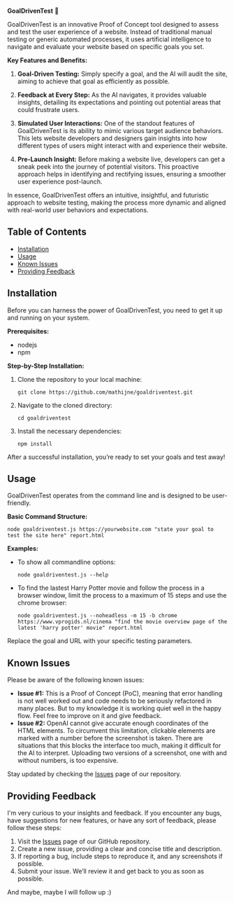 **GoalDrivenTest** 🎯

GoalDrivenTest is an innovative Proof of Concept tool designed to assess and test the user experience of a website. Instead of traditional manual testing or generic automated processes, it uses artificial intelligence to navigate and evaluate your website based on specific goals you set.

**Key Features and Benefits:**

1. **Goal-Driven Testing:** Simply specify a goal, and the AI will audit the site, aiming to achieve that goal as efficiently as possible.
  
2. **Feedback at Every Step:** As the AI navigates, it provides valuable insights, detailing its expectations and pointing out potential areas that could frustrate users.
   
3. **Simulated User Interactions:** One of the standout features of GoalDrivenTest is its ability to mimic various target audience behaviors. This lets website developers and designers gain insights into how different types of users might interact with and experience their website.
   
4. **Pre-Launch Insight:** Before making a website live, developers can get a sneak peek into the journey of potential visitors. This proactive approach helps in identifying and rectifying issues, ensuring a smoother user experience post-launch.

In essence, GoalDrivenTest offers an intuitive, insightful, and futuristic approach to website testing, making the process more dynamic and aligned with real-world user behaviors and expectations.

## Table of Contents
- [Installation](#installation)
- [Usage](#usage)
- [Known Issues](#known-issues)
- [Providing Feedback](#providing-feedback)

## Installation

Before you can harness the power of GoalDrivenTest, you need to get it up and running on your system.

**Prerequisites:**
- nodejs
- npm

**Step-by-Step Installation:**
1. Clone the repository to your local machine:
   ```
   git clone https://github.com/mathijne/goaldriventest.git
   ```
2. Navigate to the cloned directory:
   ```
   cd goaldriventest
   ```
3. Install the necessary dependencies:
   ```
   npm install 
   ```

After a successful installation, you’re ready to set your goals and test away!

## Usage

GoalDrivenTest operates from the command line and is designed to be user-friendly.

**Basic Command Structure:**
```
node goaldriventest.js https://yourwebsite.com "state your goal to test the site here" report.html
```

**Examples:**
- To show all commandline options:
  ```
  node goaldriventest.js --help
  ```
- To find the lastest Harry Potter movie and follow the process in a browser window, limit the process to a maximum of 15 steps and use the chrome browser:
  ```
  node goaldriventest.js --noheadless -m 15 -b chrome https://www.vprogids.nl/cinema "find the movie overview page of the latest 'harry potter' movie" report.html
  ```

Replace the goal and URL with your specific testing parameters.

## Known Issues

Please be aware of the following known issues:

- **Issue #1:** This is a Proof of Concept (PoC), meaning that error handling is not well worked out and code needs to be seriously refactored in many places. But to my knowledge it is working quiet well in the happy flow. Feel free to improve on it and give feedback. 
- **Issue #2:** OpenAI cannot give accurate enough coordinates of the HTML elements. To circumvent this limitation, clickable elements are marked with a number before the screenshot is taken. There are situations that this blocks the interface too much, making it difficult for the AI to interpret. Uploading two versions of a screenshot, one with and without numbers, is too expensive. 

Stay updated by checking the [Issues](https://github.com/Mathijne/goaldriventest/issues) page of our repository.

## Providing Feedback

I'm very curious to your insights and feedback.  If you encounter any bugs, have suggestions for new features, or have any sort of feedback, please follow these steps:

1. Visit the [Issues](https://github.com/Mathijne/goaldriventest/issues) page of our GitHub repository.
2. Create a new issue, providing a clear and concise title and description.
3. If reporting a bug, include steps to reproduce it, and any screenshots if possible.
4. Submit your issue. We’ll review it and get back to you as soon as possible.

And maybe, maybe I will follow up :)
